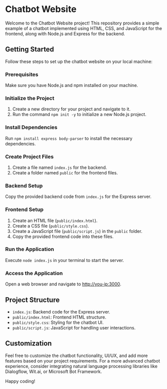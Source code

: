 # Chatbot Website

Welcome to the Chatbot Website project! This repository provides a simple example of a chatbot implemented using HTML, CSS, and JavaScript for the frontend, along with Node.js and Express for the backend.

## Getting Started

Follow these steps to set up the chatbot website on your local machine:

### Prerequisites

Make sure you have Node.js and npm installed on your machine.

### Initialize the Project

1. Create a new directory for your project and navigate to it.
2. Run the command `npm init -y` to initialize a new Node.js project.

### Install Dependencies

Run `npm install express body-parser` to install the necessary dependencies.

### Create Project Files

1. Create a file named `index.js` for the backend.
2. Create a folder named `public` for the frontend files.

### Backend Setup

Copy the provided backend code from `index.js` for the Express server.

### Frontend Setup

1. Create an HTML file (`public/index.html`).
2. Create a CSS file (`public/style.css`).
3. Create a JavaScript file (`public/script.js`) in the `public` folder.
4. Copy the provided frontend code into these files.

### Run the Application

Execute `node index.js` in your terminal to start the server.

### Access the Application

Open a web browser and navigate to [http://you-ip:3000](http://your-ip:3000).

## Project Structure

- `index.js`: Backend code for the Express server.
- `public/index.html`: Frontend HTML structure.
- `public/style.css`: Styling for the chatbot UI.
- `public/script.js`: JavaScript for handling user interactions.

## Customization

Feel free to customize the chatbot functionality, UI/UX, and add more features based on your project requirements. For a more advanced chatbot experience, consider integrating natural language processing libraries like Dialogflow, Wit.ai, or Microsoft Bot Framework.

Happy coding!
